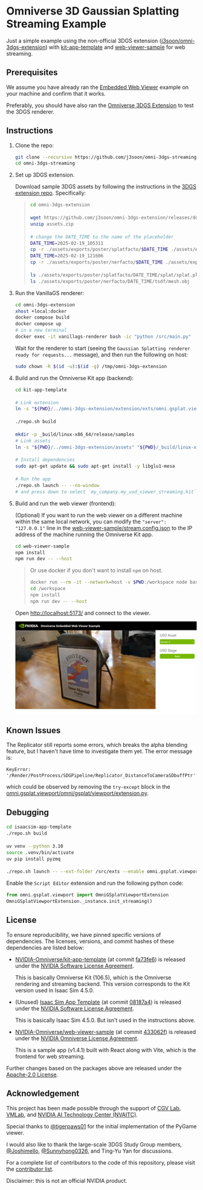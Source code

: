 # Omniverse 3D Gaussian Splatting Streaming Example

Just a simple example using the non-official 3DGS extension ([j3soon/omni-3dgs-extension](https://github.com/j3soon/omni-3dgs-extension)) with [kit-app-template](https://github.com/NVIDIA-Omniverse/kit-app-template) and [web-viewer-sample](https://github.com/NVIDIA-Omniverse/web-viewer-sample) for web streaming.

## Prerequisites

We assume you have already ran the [Embedded Web Viewer](https://docs.omniverse.nvidia.com/embedded-web-viewer/latest/index.html) example on your machine and confirm that it works.

Preferably, you should have also ran the [Omniverse 3DGS Extension](https://github.com/j3soon/omni-3dgs-extension) to test the 3DGS renderer.

## Instructions

1. Clone the repo:

   ```sh
   git clone --recursive https://github.com/j3soon/omni-3dgs-streaming.git
   cd omni-3dgs-streaming
   ```

2. Set up 3DGS extension.

   Download sample 3DGS assets by following the instructions in the [3DGS extension repo](https://github.com/j3soon/omni-3dgs-extension?tab=readme-ov-file#setup). Specifically:

   > ```sh
   > cd omni-3dgs-extension
   >
   > wget https://github.com/j3soon/omni-3dgs-extension/releases/download/v0.0.2/assets.zip
   > unzip assets.zip
   >
   > # change the DATE_TIME to the name of the placeholder
   > DATE_TIME=2025-02-19_105311
   > cp -r ./assets/exports/poster/splatfacto/$DATE_TIME ./assets/exports/poster/splatfacto/DATE_TIME
   > DATE_TIME=2025-02-19_121606
   > cp -r ./assets/exports/poster/nerfacto/$DATE_TIME ./assets/exports/poster/nerfacto/DATE_TIME
   >
   > ls ./assets/exports/poster/splatfacto/DATE_TIME/splat/splat.ply
   > ls ./assets/exports/poster/nerfacto/DATE_TIME/tsdf/mesh.obj
   > ```

3. Run the VanillaGS renderer:

   ```sh
   cd omni-3dgs-extension
   xhost +local:docker
   docker compose build
   docker compose up
   # in a new terminal
   docker exec -it vanillags-renderer bash -ic "python /src/main.py"
   ```

   Wait for the renderer to start (seeing the `Gaussian Splatting renderer ready for requests...` message), and then run the following on host:

   ```sh
   sudo chown -R $(id -u):$(id -g) /tmp/omni-3dgs-extension
   ```

4. Build and run the Omniverse Kit app (backend):

   ```sh
   cd kit-app-template

   # Link extension
   ln -s "${PWD}/../omni-3dgs-extension/extension/exts/omni.gsplat.viewport" "${PWD}/source/extensions/omni.gsplat.viewport"

   ./repo.sh build

   mkdir -p _build/linux-x86_64/release/samples
   # Link assets
   ln -s "${PWD}/../omni-3dgs-extension/assets" "${PWD}/_build/linux-x86_64/release/samples/gsplat_assets"

   # Install dependencies
   sudo apt-get update && sudo apt-get install -y libglu1-mesa

   # Run the app
   ./repo.sh launch -- --no-window
   # and press down to select `my_company.my_usd_viewer_streaming.kit` and press enter
   ```

5. Build and run the web viewer (frontend):

   (Optional) If you want to run the web viewer on a different machine within the same local network, you can modify the `"server": "127.0.0.1"` line in the [web-viewer-sample/stream.config.json](web-viewer-sample/stream.config.json#L18) to the IP address of the machine running the Omniverse Kit app.

   ```sh
   cd web-viewer-sample
   npm install
   npm run dev -- --host
   ```
   
   > Or use docker if you don't want to install `npm` on host.
   >
   > ```sh
   > docker run --rm -it --network=host -v $PWD:/workspace node bash
   > cd /workspace
   > npm install
   > npm run dev -- --host
   > ```
   
   Open <http://localhost:5173/> and connect to the viewer.

   ![](./docs/media/web-streaming-screenshot.png)

## Known Issues

The Replicator still reports some errors, which breaks the alpha blending feature, but I haven't have time to investigate them yet. The error message is:

```
KeyError: '/Render/PostProcess/SDGPipeline/Replicator_DistanceToCameraSDbuffPtr'
```

which could be observed by removing the `try-except` block in the [omni.gsplat.viewport/omni/gsplat/viewport/extension.py](./omni-3dgs-extension/extension/exts/omni.gsplat.viewport/omni/gsplat/viewport/extension.py#L374-L378).

## Debugging

```sh
cd isaacsim-app-template
./repo.sh build

uv venv --python 3.10
source .venv/bin/activate
uv pip install pyzmq

./repo.sh launch -- --ext-folder /src/exts --enable omni.gsplat.viewport
```

Enable the `Script Editor` extension and run the following python code:

```py
from omni.gsplat.viewport import OmniGSplatViewportExtension
OmniGSplatViewportExtension._instance.init_streaming()
```

## License

To ensure reproducibility, we have pinned specific versions of dependencies. The licenses, versions, and commit hashes of these dependencies are listed below:

- [NVIDIA-Omniverse/kit-app-template](https://github.com/NVIDIA-Omniverse/kit-app-template) (at commit [fa73fe6](https://github.com/NVIDIA-Omniverse/kit-app-template/tree/fa73fe640e33f952ebdaebf23119c4c4d8fae169)) is released under the [NVIDIA Software License Agreement](https://github.com/NVIDIA-Omniverse/kit-app-template/blob/main/LICENSE).

  This is basically Omniverse Kit (106.5), which is the Omniverse rendering and streaming backend. This version corresponds to the Kit version used in Isaac Sim 4.5.0.

- (Unused) [Isaac Sim App Template](https://github.com/isaac-sim/isaacsim-app-template) (at commit [08187a4](https://github.com/isaac-sim/isaacsim-app-template/tree/08187a419862cf15e6758f699ab26046a2325c85)) is released under the [NVIDIA Software License Agreement](https://github.com/isaac-sim/isaacsim-app-template/blob/main/LICENSE).

  This is basically Isaac Sim 4.5.0. But isn't used in the instructions above.

- [NVIDIA-Omniverse/web-viewer-sample](https://github.com/NVIDIA-Omniverse/web-viewer-sample) (at commit [433062f](https://github.com/NVIDIA-Omniverse/web-viewer-sample/tree/433062f504e261bb9771359fe5c3831de368ddd9)) is released under the [NVIDIA Omniverse License Agreement](https://github.com/NVIDIA-Omniverse/web-viewer-sample/blob/main/LICENSE).

  This is a sample app (v1.4.1) built with React along with Vite, which is the frontend for web streaming.

Further changes based on the packages above are released under the [Apache-2.0 License](LICENSE).

## Acknowledgement

This project has been made possible through the support of [CGV Lab][cgvlab], [VMLab][vmlab], and [NVIDIA AI Technology Center (NVAITC)][nvaitc].

Special thanks to [@tigerpaws01](https://github.com/tigerpaws01) for the initial implementation of the PyGame viewer.

I would also like to thank the large-scale 3DGS Study Group members, [@Joshimello](https://github.com/Joshimello), [@Sunnyhong0326](https://github.com/Sunnyhong0326), and Ting-Yu Yan for discussions.

For a complete list of contributors to the code of this repository, please visit the [contributor list](https://github.com/j3soon/omni-3dgs-streaming/graphs/contributors).

[cgvlab]: https://cgv.cs.nthu.edu.tw
[vmlab]: https://vmlab-nthu.notion.site/NTHU-VMLab-143b8d611ddc8071ab0ede97aacfc403?pvs=4
[nvaitc]: https://github.com/NVAITC

Disclaimer: this is not an official NVIDIA product.
